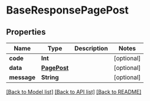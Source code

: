 # BaseResponsePagePost

## Properties
Name | Type | Description | Notes
------------ | ------------- | ------------- | -------------
**code** | **Int** |  | [optional] 
**data** | [**PagePost**](PagePost.md) |  | [optional] 
**message** | **String** |  | [optional] 

[[Back to Model list]](../README.md#documentation-for-models) [[Back to API list]](../README.md#documentation-for-api-endpoints) [[Back to README]](../README.md)



